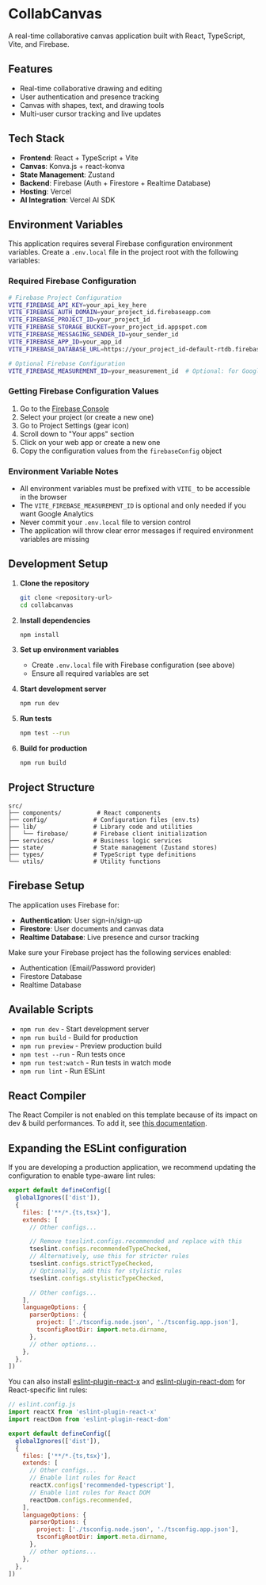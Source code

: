 # CollabCanvas

A real-time collaborative canvas application built with React, TypeScript, Vite, and Firebase.

## Features

- Real-time collaborative drawing and editing
- User authentication and presence tracking
- Canvas with shapes, text, and drawing tools
- Multi-user cursor tracking and live updates

## Tech Stack

- **Frontend**: React + TypeScript + Vite
- **Canvas**: Konva.js + react-konva
- **State Management**: Zustand
- **Backend**: Firebase (Auth + Firestore + Realtime Database)
- **Hosting**: Vercel
- **AI Integration**: Vercel AI SDK

## Environment Variables

This application requires several Firebase configuration environment variables. Create a `.env.local` file in the project root with the following variables:

### Required Firebase Configuration

```bash
# Firebase Project Configuration
VITE_FIREBASE_API_KEY=your_api_key_here
VITE_FIREBASE_AUTH_DOMAIN=your_project_id.firebaseapp.com
VITE_FIREBASE_PROJECT_ID=your_project_id
VITE_FIREBASE_STORAGE_BUCKET=your_project_id.appspot.com
VITE_FIREBASE_MESSAGING_SENDER_ID=your_sender_id
VITE_FIREBASE_APP_ID=your_app_id
VITE_FIREBASE_DATABASE_URL=https://your_project_id-default-rtdb.firebaseio.com/

# Optional Firebase Configuration
VITE_FIREBASE_MEASUREMENT_ID=your_measurement_id  # Optional: for Google Analytics
```

### Getting Firebase Configuration Values

1. Go to the [Firebase Console](https://console.firebase.google.com/)
2. Select your project (or create a new one)
3. Go to Project Settings (gear icon)
4. Scroll down to "Your apps" section
5. Click on your web app or create a new one
6. Copy the configuration values from the `firebaseConfig` object

### Environment Variable Notes

- All environment variables must be prefixed with `VITE_` to be accessible in the browser
- The `VITE_FIREBASE_MEASUREMENT_ID` is optional and only needed if you want Google Analytics
- Never commit your `.env.local` file to version control
- The application will throw clear error messages if required environment variables are missing

## Development Setup

1. **Clone the repository**
   ```bash
   git clone <repository-url>
   cd collabcanvas
   ```

2. **Install dependencies**
   ```bash
   npm install
   ```

3. **Set up environment variables**
   - Create `.env.local` file with Firebase configuration (see above)
   - Ensure all required variables are set

4. **Start development server**
   ```bash
   npm run dev
   ```

5. **Run tests**
   ```bash
   npm test --run
   ```

6. **Build for production**
   ```bash
   npm run build
   ```

## Project Structure

```
src/
├── components/          # React components
├── config/             # Configuration files (env.ts)
├── lib/                # Library code and utilities
│   └── firebase/       # Firebase client initialization
├── services/           # Business logic services
├── state/              # State management (Zustand stores)
├── types/              # TypeScript type definitions
└── utils/              # Utility functions
```

## Firebase Setup

The application uses Firebase for:
- **Authentication**: User sign-in/sign-up
- **Firestore**: User documents and canvas data
- **Realtime Database**: Live presence and cursor tracking

Make sure your Firebase project has the following services enabled:
- Authentication (Email/Password provider)
- Firestore Database
- Realtime Database

## Available Scripts

- `npm run dev` - Start development server
- `npm run build` - Build for production
- `npm run preview` - Preview production build
- `npm test --run` - Run tests once
- `npm run test:watch` - Run tests in watch mode
- `npm run lint` - Run ESLint

## React Compiler

The React Compiler is not enabled on this template because of its impact on dev & build performances. To add it, see [this documentation](https://react.dev/learn/react-compiler/installation).

## Expanding the ESLint configuration

If you are developing a production application, we recommend updating the configuration to enable type-aware lint rules:

```js
export default defineConfig([
  globalIgnores(['dist']),
  {
    files: ['**/*.{ts,tsx}'],
    extends: [
      // Other configs...

      // Remove tseslint.configs.recommended and replace with this
      tseslint.configs.recommendedTypeChecked,
      // Alternatively, use this for stricter rules
      tseslint.configs.strictTypeChecked,
      // Optionally, add this for stylistic rules
      tseslint.configs.stylisticTypeChecked,

      // Other configs...
    ],
    languageOptions: {
      parserOptions: {
        project: ['./tsconfig.node.json', './tsconfig.app.json'],
        tsconfigRootDir: import.meta.dirname,
      },
      // other options...
    },
  },
])
```

You can also install [eslint-plugin-react-x](https://github.com/Rel1cx/eslint-react/tree/main/packages/plugins/eslint-plugin-react-x) and [eslint-plugin-react-dom](https://github.com/Rel1cx/eslint-react/tree/main/packages/plugins/eslint-plugin-react-dom) for React-specific lint rules:

```js
// eslint.config.js
import reactX from 'eslint-plugin-react-x'
import reactDom from 'eslint-plugin-react-dom'

export default defineConfig([
  globalIgnores(['dist']),
  {
    files: ['**/*.{ts,tsx}'],
    extends: [
      // Other configs...
      // Enable lint rules for React
      reactX.configs['recommended-typescript'],
      // Enable lint rules for React DOM
      reactDom.configs.recommended,
    ],
    languageOptions: {
      parserOptions: {
        project: ['./tsconfig.node.json', './tsconfig.app.json'],
        tsconfigRootDir: import.meta.dirname,
      },
      // other options...
    },
  },
])
```
